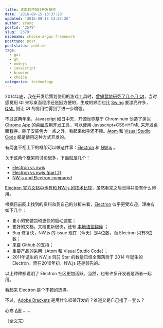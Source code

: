 ```yaml
---
title: 桌面软件GUI开发框架
date: '2016-09-15 13:37:20'
updated: '2016-09-15 13:37:20'
author: zrong
postid: '2579'
slug: '2579'
nicename: choose-a-gui-framework
posttype: post
poststatus: publish
tags:
  - gui
  - qt
  - nodejs
  - javascript
  - browser
  - choice
categories: technology
---
```


2014年底，我在开发给策划使用的游戏工具时，[曾短暂地研究了几个月 Qt][1]，当时感觉用 Qt 来写桌面程序还是挺方便的，生成的界面也比 [Swing][3] 要漂亮许多， [QML][2] 则让 Qt 的易用性得到了进一步增强。

不过这两年来，Javascript 如日中天，开源世界基于 Chrominum 创造了类似 [Chrome App][6] 的桌面应用开发工具，可以使用 Javascript+CSS+HTML 来开发桌面程序。除了安装包大一点之外，看起来似乎还不赖。[Atom][4] 和 [Visual Studio Code][5] 都是使用这种方式开发的。 <!--more-->

有两套不相上下的框架可以做这件事：[Electron][7] 和 [NW.js][8] 。

关于这两个框架的讨论很多，下面就是几个：

- [Electron vs nwjs][9]
- [Electron vs nwjs (part 2)][10]
- [NW.js and Electron compared][11]

[Electron 官方文档中也有和 NW.js 的技术比较][12]，虽然看完之后觉得并没有什么卵用。

根据目前网上找到的资料和我自己的分析来看，[Electron][7] 似乎更受欢迎，理由有如下几个：

- 更小的安装包和更快的启动速度；
- 更好的文档，文档更新很快，还有 [本地语言翻译][13] ；
- Bug 修复快，NW.js 的 issue 现在（今天）是4位数，而 Electron 只有3位数；
- 来自 Github 的支持；
- 重要产品的采用（Atom 和 Visual Studio Code）；
- 2011年诞生的 NW.js 目前 Star 的数量已经全面落后于 2014 年诞生的 Electron，而在2016年初，NW.js 还是领先的。

以上种种都说明了 Electron 社区更加活跃。当然，也有许多开发者是两者一起用。

看起来 Electron 是个不错的选择。

不过，[Adobe Brackets][14] 是用什么框架开发的？难道又是自己撸了一套么？

心疼 [AIR][15] ……

（全文完）

[1]: http://zengrong.net/post/tag/qt
[2]: http://doc.qt.io/qt-5/qmlreference.html
[3]: http://docs.oracle.com/javase/tutorial/uiswing/
[4]: https://atom.io
[5]: https://code.visualstudio.com
[6]: https://chrome.google.com/webstore/category/apps
[7]: http://electron.atom.io
[8]: http://nwjs.io
[9]: http://www.akawebdesign.com/2015/05/06/electron-vs-nwjs/
[10]: http://www.akawebdesign.com/2015/11/02/electron-vs-nwjs-part-2/
[11]: https://www.xplatform.rocks/2016/02/09/nw-js-vs-electron/
[12]: https://github.com/electron/electron/blob/master/docs/development/atom-shell-vs-node-webkit.md
[13]: https://github.com/electron/electron/tree/master/docs-translations/zh-CN
[14]: http://brackets.io
[15]: http://zengrong.net/post/tag/air
